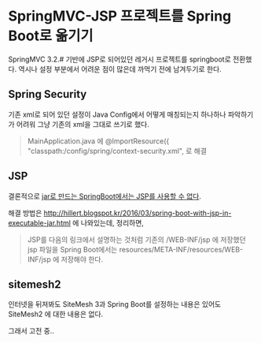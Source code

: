 # SpringMVC-JSP 프로젝트를 Spring Boot로 옮기기

SpringMVC 3.2.# 기반에 JSP로 되어있던 레거시 프로젝트를 springboot로 전환했다.
역시나 설정 부분에서 어려운 점이 많은데 까먹기 전에 남겨두기로 한다.

## Spring Security

기존 xml로 되어 있던 설정이 Java Config에서 어떻게 매칭되는지 하나하나 파악하기가 어려워 그냥 기존의 xml을 그대로 쓰기로 했다.

>MainApplication.java 에 @ImportResource({
        "classpath:/config/spring/context-security.xml", 로 해결

## JSP

결론적으로 [jar로 만드는 SpringBoot에서는 JSP를 사용할 수 없다](http://docs.spring.io/spring-boot/docs/current/reference/html/boot-features-developing-web-applications.html#boot-features-jsp-limitations).

해결 방법은 http://hillert.blogspot.kr/2016/03/spring-boot-with-jsp-in-executable-jar.html 에 나와있는데, 정리하면,

>JSP를 다음의 링크에서 설명하는 것처럼 기존의 /WEB-INF/jsp 에 저장했던 jsp 파일을 Spring Boot에서는 resources/META-INF/resources/WEB-INF/jsp 에 저장해야 한다.

## sitemesh2

인터넷을 뒤져봐도 SiteMesh 3과 Spring Boot를 설정하는 내용은 있어도 SiteMesh2 에 대한 내용은 없다.

그래서 고전 중..

